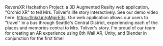 RevereXR Hackathon Project:  a 3D Augmented Reality web application, "Orchid XR" to tell Mrs. Toliver's life story interactively. See our demo video here: https://lnkd.in/gMgirE3s. Our web application allows our users to "travel" in a bus through Seattle's Central District, experiencing each of the places and memories central to Mrs. Toliver's story. I'm proud of our team for creating an AR experience using 8th Wall AR, Unity, and Blender in conjunction for the first time!
